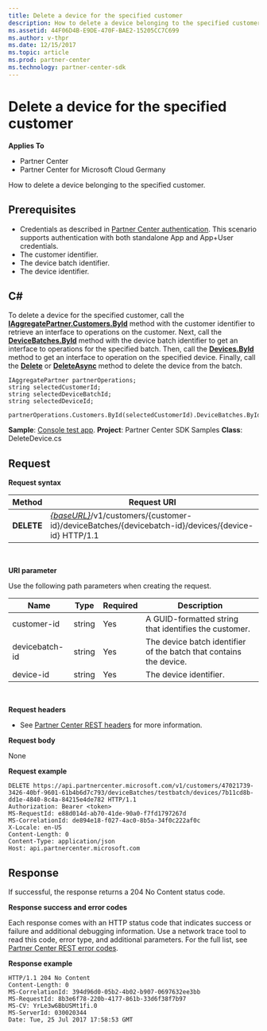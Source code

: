 ```yaml
---
title: Delete a device for the specified customer
description: How to delete a device belonging to the specified customer.
ms.assetid: 44F06D4B-E9DE-470F-BAE2-15205CC7C699
ms.author: v-thpr
ms.date: 12/15/2017
ms.topic: article
ms.prod: partner-center
ms.technology: partner-center-sdk
---
```


# Delete a device for the specified customer


**Applies To**

-   Partner Center
-   Partner Center for Microsoft Cloud Germany

How to delete a device belonging to the specified customer.

## <span id="Prerequisites"></span><span id="prerequisites"></span><span id="PREREQUISITES"></span>Prerequisites


-   Credentials as described in [Partner Center authentication](partner-center-authentication.md). This scenario supports authentication with both standalone App and App+User credentials.
-   The customer identifier.
-   The device batch identifier.
-   The device identifier.

## <span id="C_"></span><span id="c_"></span>C#


To delete a device for the specified customer, call the [**IAggregatePartner.Customers.ById**](https://review.docs.microsoft.com/dotnet/api/microsoft.store.partnercenter.customers.icustomercollection.byid) method with the customer identifier to retrieve an interface to operations on the customer. Next, call the [**DeviceBatches.ById**](DeviceBatches.ById) method with the device batch identifier to get an interface to operations for the specified batch. Then, call the [**Devices.ById**](https://review.docs.microsoft.com/dotnet/api/microsoft.store.partnercenter.devicesdeployment.idevicecollection.byid) method to get an interface to operation on the specified device. Finally, call the [**Delete**](https://review.docs.microsoft.com/dotnet/api/microsoft.store.partnercenter.devicesdeployment.idevice.delete) or [**DeleteAsync**](https://review.docs.microsoft.com/dotnet/api/microsoft.store.partnercenter.devicesdeployment.idevice.deleteasync) method to delete the device from the batch.

```
IAggregatePartner partnerOperations;
string selectedCustomerId;
string selectedDeviceBatchId;
string selectedDeviceId;

partnerOperations.Customers.ById(selectedCustomerId).DeviceBatches.ById(selectedDeviceBatchId).Devices.ById(selectedDeviceId).Delete();
```

**Sample**: [Console test app](console-test-app.md). **Project**: Partner Center SDK Samples **Class**: DeleteDevice.cs

## <span id="Request"></span><span id="request"></span><span id="REQUEST"></span>Request


**Request syntax**

| Method     | Request URI                                                                                                                        |
|------------|------------------------------------------------------------------------------------------------------------------------------------|
| **DELETE** | [*{baseURL}*](partner-center-rest-urls.md)/v1/customers/{customer-id}/deviceBatches/{devicebatch-id}/devices/{device-id} HTTP/1.1 |

 

**URI parameter**

Use the following path parameters when creating the request.

| Name           | Type   | Required | Description                                                        |
|----------------|--------|----------|--------------------------------------------------------------------|
| customer-id    | string | Yes      | A GUID-formatted string that identifies the customer.              |
| devicebatch-id | string | Yes      | The device batch identifier of the batch that contains the device. |
| device-id      | string | Yes      | The device identifier.                                             |

 

**Request headers**

-   See [Partner Center REST headers](headers.md) for more information.

**Request body**

None

**Request example**

```
DELETE https://api.partnercenter.microsoft.com/v1/customers/47021739-3426-40bf-9601-61b4b6d7c793/deviceBatches/testbatch/devices/7b11cd8b-dd1e-4840-8c4a-84215e4de782 HTTP/1.1
Authorization: Bearer <token> 
MS-RequestId: e88d014d-ab70-41de-90a0-f7fd1797267d
MS-CorrelationId: de894e18-f027-4ac0-8b5a-34f0c222af0c
X-Locale: en-US
Content-Length: 0
Content-Type: application/json
Host: api.partnercenter.microsoft.com
```

## <span id="Response"></span><span id="response"></span><span id="RESPONSE"></span>Response


If successful, the response returns a 204 No Content status code.

**Response success and error codes**

Each response comes with an HTTP status code that indicates success or failure and additional debugging information. Use a network trace tool to read this code, error type, and additional parameters. For the full list, see [Partner Center REST error codes](error-codes.md).

**Response example**

```
HTTP/1.1 204 No Content
Content-Length: 0
MS-CorrelationId: 394d96d0-05b2-4b02-b907-0697632ee3bb
MS-RequestId: 8b3e6f78-220b-4177-861b-33d6f38f7b97
MS-CV: YrLe3w6BbUSMt1fi.0
MS-ServerId: 030020344
Date: Tue, 25 Jul 2017 17:58:53 GMT
                    
```

 

 





